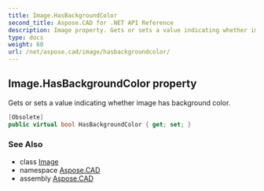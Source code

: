 ```yaml
---
title: Image.HasBackgroundColor
second_title: Aspose.CAD for .NET API Reference
description: Image property. Gets or sets a value indicating whether image has background color
type: docs
weight: 60
url: /net/aspose.cad/image/hasbackgroundcolor/
---
```

## Image.HasBackgroundColor property

Gets or sets a value indicating whether image has background color.

```csharp
[Obsolete]
public virtual bool HasBackgroundColor { get; set; }
```

### See Also

* class [Image](../)
* namespace [Aspose.CAD](../../../aspose.cad/)
* assembly [Aspose.CAD](../../../)


